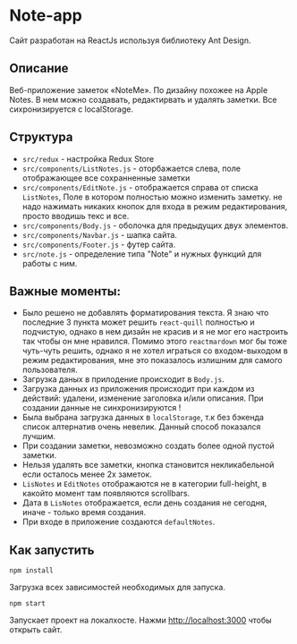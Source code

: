 # Note-app

Сайт разработан на ReactJs используя библиотеку Ant Design.

## Описание
Веб-приложение заметок «NoteMe». По дизайну похожее на Apple Notes. 
В нем можно создавать, редактирвать и удалять заметки. 
Все сихронизируется с localStorage.

## Структура
- `src/redux` - настройка Redux Store
- `src/components/ListNotes.js` - оторбажается слева, поле отображающее все сохранненные заметки
- `src/components/EditNote.js` - отображается справа от списка `ListNotes`, Поле в котором полностью можно изменить заметку. не надо нажимать никаких кнопок для входа в режим редактирования, просто вводишь текс и все.
- `src/components/Body.js` - оболочка для предыдущих двух элементов.
- `src/components/Navbar.js` - шапка сайта.
- `src/components/Footer.js` - футер сайта.
- `src/note.js` - определение типа "Note" и нужных функций для работы с ним.

## Важные моменты:
- Было решено не добавлять форматирования текста. Я знаю что последние 3 пункта может решить `react-quill` полностью и подчистую, однако в нем дизайн не красив и я не мог его настроить так чтобы он мне нравился. Помимо этого `reactmardown` мог бы тоже чуть-чуть решить, однако я не хотел играться со входом-выходом в режим редактирования, мне это показалось излишним для самого пользователя.
- Загрузка даных в прилодение происходит в `Body.js`.
- Загрузка данных из приложения происходит при каждом из действий: удалени, изменение заголовка и/или описания. При создании данные не синхронизируются !
- Была выбрана загрузка данных в `localStorage`, т.к без бэкенда список алтернатив очень невелик. Данный способ показался лучшим.
- При создании заметки, невозможно создать более одной пустой заметки.
- Нельзя удалять все заметки, кнопка становится некликабельной если осталось менее 2х заметок.
- `LisNotes` и `EditNotes` отображаются не в категории full-height, в какойто момент там появляются scrollbars.
- Дата в `LisNotes` отображается, если день создания не сегодня, иначе - только время создания.
- При входе в приложение создаются `defaultNotes`.

## Как запустить

 `npm install`

Загрузка всех зависимостей необходимых для запуска.

 `npm start`

Запускает проект на локалхосте. 
Нажми [http://localhost:3000](http://localhost:3000) чтобы открыть сайт.

